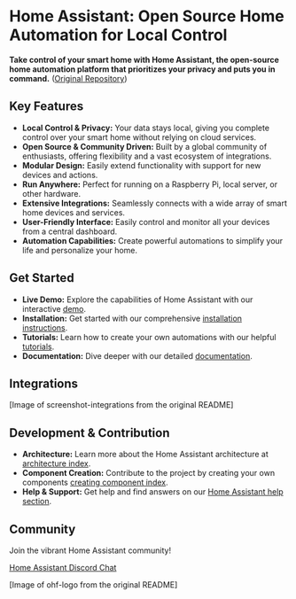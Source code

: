 # Home Assistant: Open Source Home Automation for Local Control

**Take control of your smart home with Home Assistant, the open-source home automation platform that prioritizes your privacy and puts you in command.** ([Original Repository](https://github.com/home-assistant/core))

## Key Features

*   **Local Control & Privacy:**  Your data stays local, giving you complete control over your smart home without relying on cloud services.
*   **Open Source & Community Driven:** Built by a global community of enthusiasts, offering flexibility and a vast ecosystem of integrations.
*   **Modular Design:** Easily extend functionality with support for new devices and actions.
*   **Run Anywhere:** Perfect for running on a Raspberry Pi, local server, or other hardware.
*   **Extensive Integrations:** Seamlessly connects with a wide array of smart home devices and services.
*   **User-Friendly Interface:** Easily control and monitor all your devices from a central dashboard.
*   **Automation Capabilities:** Create powerful automations to simplify your life and personalize your home.

## Get Started

*   **Live Demo:** Explore the capabilities of Home Assistant with our interactive [demo](https://demo.home-assistant.io).
*   **Installation:** Get started with our comprehensive [installation instructions](https://home-assistant.io/getting-started/).
*   **Tutorials:** Learn how to create your own automations with our helpful [tutorials](https://home-assistant.io/getting-started/automation/).
*   **Documentation:** Dive deeper with our detailed [documentation](https://home-assistant.io/docs/).

## Integrations

[Image of screenshot-integrations from the original README]

## Development & Contribution

*   **Architecture:** Learn more about the Home Assistant architecture at [architecture index](https://developers.home-assistant.io/docs/architecture_index/).
*   **Component Creation:**  Contribute to the project by creating your own components [creating component index](https://developers.home-assistant.io/docs/creating_component_index/).
*   **Help & Support:**  Get help and find answers on our [Home Assistant help section](https://home-assistant.io/help/).

## Community

Join the vibrant Home Assistant community!

[Home Assistant Discord Chat](https://www.home-assistant.io/join-chat/)

[Image of ohf-logo from the original README]